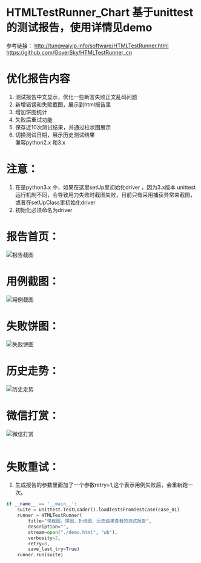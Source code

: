 # HTMLTestRunner_Chart 基于unittest的测试报告，使用详情见demo
参考链接：
http://tungwaiyip.info/software/HTMLTestRunner.html<br>
https://github.com/GoverSky/HTMLTestRunner_cn<br>
# 优化报告内容
1. 测试报告中文显示，优化一些断言失败正文乱码问题<br>
2. 新增错误和失败截图，展示到html报告里<br>
3. 增加饼图统计<br>
4. 失败后重试功能<br>
5. 保存近10次测试结果，并通过柱状图展示<br>
6. 切换测试日期，展示历史测试结果<br>
兼容python2.x 和3.x
# 注意：
1. 在是python3.x 中，如果在这里setUp里初始化driver ，因为3.x版本 unittest 运行机制不同，会导致用力失败时截图失败，目前只有采用捕获异常来截图，或者在setUpClass里初始化driver<br>
2. 初始化必须命名为driver
# 报告首页：
![报告截图](https://github.com/githublitao/HTMLTestRunner_Chart/blob/master/img/%E9%A6%96%E9%A1%B5.png)<br>
# 用例截图：
![用例截图](https://github.com/githublitao/HTMLTestRunner_Chart/blob/master/img/%E6%98%BE%E7%A4%BA%E6%88%AA%E5%9B%BE.png)<br>
# 失败饼图：
![失败饼图](https://github.com/githublitao/HTMLTestRunner_Chart/blob/master/img/%E9%A5%BC%E5%9B%BE.png)<br>
# 历史走势：
![历史走势](https://github.com/githublitao/HTMLTestRunner_Chart/blob/master/img/%E8%B5%B0%E5%8A%BF%E5%9B%BE.png)<br>
# 微信打赏：
![微信打赏](https://github.com/githublitao/api_automation_test/blob/master/img/%E6%94%B6%E6%AC%BE%E7%A0%81.png)<br>
<br>
# 失败重试：
1. 生成报告的参数里面加了一个参数retry=1,这个表示用例失败后，会重新跑一次。<br>
```python
if __name__ == '__main__':
    suite = unittest.TestLoader().loadTestsFromTestCase(case_01)
    runner = HTMLTestRunner(
        title="带截图，饼图，折线图，历史结果查看的测试报告",
        description="",
        stream=open("./demo.html", "wb"),
        verbosity=2,
        retry=0,
        save_last_try=True)
    runner.run(suite)
```
